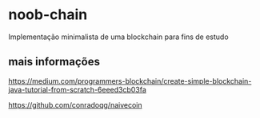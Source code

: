 # noob-chain
Implementação minimalista de uma blockchain para fins de estudo

## mais informações
https://medium.com/programmers-blockchain/create-simple-blockchain-java-tutorial-from-scratch-6eeed3cb03fa

https://github.com/conradoqg/naivecoin
